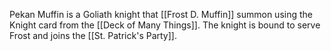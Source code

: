 Pekan Muffin is a Goliath knight that [[Frost D. Muffin]] summon using the Knight card from the [[Deck of Many Things]]. The knight is bound to serve Frost and joins the [[St. Patrick's Party]]. 
